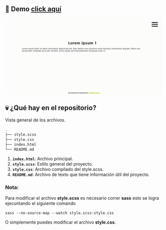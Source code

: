 ## 💜 Demo   [click aquí](https://madelynarana.github.io/toggle_menu/)
<img src="https://raw.githubusercontent.com/madelynarana/assets/master/toggle_menu/toggle_menu.gif">


## 💀 ¿Qué hay en el repositorio?

Vista general de los archivos.

    .
    ├── style.scss
    ├── style.css
    ├── index.html
    └── README.md


1. **`index.html`**: Archivo principal.
2. **`style.scss`**: Estilo general del proyecto.
2. **`style.css`**: Archivo compilado del style.scss.
3. **`README.md`**: Archivo de texto que tiene información útil del proyecto.


### Nota: 

Para modificar el archivo **style.scss** es necesario correr **sass** esto se logra ejecuntando el siguiente comando

```
sass --no-source-map --watch style.scss:style.css
```

O simplemente puedes modificar el archivo **style.css**.